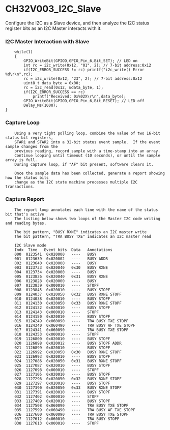 # CH32V003_I2C_Slave

Configure the I2C as a Slave device, and then analyze the I2C status register bits as an I2C Master interacts with it.

### I2C Master Interaction with Slave
        
        while(1)
        {
            GPIO_WriteBit(GPIOD,GPIO_Pin_6,Bit_SET); // LED on
            int rc = i2c_write(0x12, "01", 2); // 7-bit address:0x12
            if(I2C_ERROR_SUCCESS != rc) printf("i2c_write() Error %d\r\n",rc);
            rc = i2c_write(0x12, "23", 2); // 7-bit address:0x12
            uint8_t data_byte = 0x00;
            rc = i2c_read(0x12, &data_byte, 1);
            if(I2C_ERROR_SUCCESS == rc)
                printf("Received: 0x%02X\r\n",data_byte);
            GPIO_WriteBit(GPIOD,GPIO_Pin_6,Bit_RESET); // LED off
            Delay_Ms(1000);
    }

### Capture Loop
        
        Using a very tight polling loop, combine the value of two 16-bit status bit registers,
        STAR1 and STAR2 into a 32-bit status event sample.  If the event sample changes from the
        previous reading, record sample with a time-stamp into an array.
        Continue looping until timeout (10 seconds), or until the sample array is full.
        During capture loop, if "AF" bit present, software clears it.
        
        Once the sample data has been collected, generate a report showing how the status bits
        change as the I2C state machine processes multiple I2C transactions.
        
### Capture Report
        
        The report loop annotates each line with the name of the status bit that's active
        The listing below shows two loops of the Master I2C code writing and reading bytes.
        
        The bit pattern, "BUSY RXNE" indicates an I2C master write
        The bit pattern, "TRA BUSY TXE" indicates an I2C master read
        
        I2C Slave mode
        Indx  Time   Event bits  Data   Annotations
        000  0123541  0x020000   ----   BUSY
        001  0123639  0x020002   ----   BUSY ADDR
        002  0123640  0x020000   ----   BUSY
        003  0123733  0x020040   0x30   BUSY RXNE
        004  0123734  0x020000   ----   BUSY
        005  0123826  0x020040   0x31   BUSY RXNE
        006  0123828  0x020000   ----   BUSY
        007  0123839  0x000010   ----   STOPF
        008  0123845  0x020010   ----   BUSY STOPF
        009  0124037  0x020050   0x32   BUSY RXNE STOPF
        010  0124038  0x020010   ----   BUSY STOPF
        011  0124130  0x020050   0x33   BUSY RXNE STOPF
        012  0124132  0x020010   ----   BUSY STOPF
        013  0124143  0x000010   ----   STOPF
        014  0124150  0x020010   ----   BUSY STOPF
        015  0124249  0x060090   ----   TRA BUSY TXE STOPF
        016  0124340  0x060490   ----   TRA BUSY AF TXE STOPF
        017  0124341  0x060090   ----   TRA BUSY TXE STOPF
        018  0124353  0x000010   ----   STOPF
        019  1126800  0x020010   ----   BUSY STOPF
        020  1126898  0x020012   ----   BUSY STOPF ADDR
        021  1126899  0x020010   ----   BUSY STOPF
        022  1126992  0x020050   0x30   BUSY RXNE STOPF
        023  1126993  0x020010   ----   BUSY STOPF
        024  1127086  0x020050   0x31   BUSY RXNE STOPF
        025  1127087  0x020010   ----   BUSY STOPF
        026  1127098  0x000010   ----   STOPF
        027  1127105  0x020010   ----   BUSY STOPF
        028  1127296  0x020050   0x32   BUSY RXNE STOPF
        029  1127297  0x020010   ----   BUSY STOPF
        030  1127390  0x020050   0x33   BUSY RXNE STOPF
        031  1127391  0x020010   ----   BUSY STOPF
        032  1127402  0x000010   ----   STOPF
        033  1127409  0x020010   ----   BUSY STOPF
        034  1127508  0x060090   ----   TRA BUSY TXE STOPF
        035  1127599  0x060490   ----   TRA BUSY AF TXE STOPF
        036  1127600  0x060090   ----   TRA BUSY TXE STOPF
        037  1127612  0x060010   ----   TRA BUSY STOPF
        038  1127613  0x000010   ----   STOPF
        
